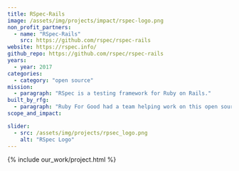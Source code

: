 ```yaml
---
title: RSpec-Rails
image: /assets/img/projects/impact/rspec-logo.png
non_profit_partners:
  - name: "RSpec-Rails"
    src: https://github.com/rspec/rspec-rails
website: https://rspec.info/
github_repo: https://github.com/rspec/rspec-rails
years:
  - year: 2017
categories: 
  - category: "open source"
mission:
  - paragraph: "RSpec is a testing framework for Ruby on Rails."
built_by_rfg:
  - paragraph: "Ruby For Good had a team helping work on this open source project during our event."
scope_and_impact:

slider:
  - src: /assets/img/projects/rpsec_logo.png
    alt: "RSpec Logo"
---
```


{% include our_work/project.html %}
